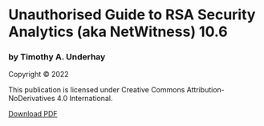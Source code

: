 # Unauthorised Guide to RSA Security Analytics (aka NetWitness) 10.6
### by Timothy A. Underhay

Copyright © 2022

This publication is licensed under Creative Commons Attribution-NoDerivatives 4.0 International.

[Download PDF](https://github.com/KensingtonTech/Netwitness-Book/raw/main/Unauthorised%20Guide%20to%20RSA%20Security%20Analytics%20(aka%20NetWitness)%2010.6.pdf)
